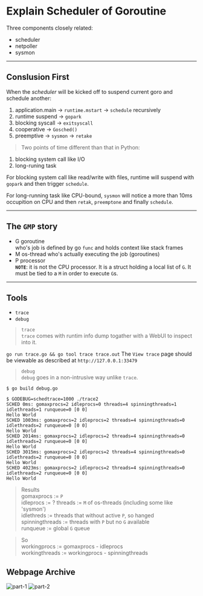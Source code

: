 # Explain Scheduler of Goroutine
Three components closely related:
* scheduler
* netpoller
* sysmon

---
## Conslusion First
When the _scheduler_ will be kicked off to suspend current goro and schedule another:
1. application.main -> `runtime.mstart` -> `schedule` recursively
1. runtime suspend -> `gopark`
1. blocking syscall -> `exitsyscall`
1. cooperative      -> `Gosched()`
1. preemptive       -> `sysmon` -> `retake` 

>Two points of time different than that in Python:  
1. blocking system call like I/O
1. long-runing task

For blocking system call like read/write with files, runtime will suspend with `gopark` and then trigger `schedule`.

For long-running task like CPU-bound, `sysmon` will notice a more than 10ms occupition on CPU and then `retak`, `preemptone` and finally `schedule`.

---
## The `GMP` story  
* G goroutine  
    who's job is defined by go `func` and holds context like stack frames  
* M os-thread
    who's actually executing the job (goroutines)  
* P processor  
    **`NOTE`**: it is not the CPU processor. It is a struct holding a local list of `G`. It must be tied to a `M` in order to execute `G`s.


---
## Tools
* `trace`
* `debug`

>`trace`  
`trace` comes with runtim info dump togather with a WebUI to inspect into it.

`go run trace.go && go tool trace trace.out`
The `View trace` page should be viewable as described at `http://127.0.0.1:33479`

>`debug`  
`debug` goes in a non-intrusive way unlike `trace`.  

`$ go build debug.go`

    $ GODEBUG=schedtrace=1000 ./trace2 
    SCHED 0ms: gomaxprocs=2 idleprocs=0 threads=4 spinningthreads=1 idlethreads=1 runqueue=0 [0 0]
    Hello World
    SCHED 1003ms: gomaxprocs=2 idleprocs=2 threads=4 spinningthreads=0 idlethreads=2 runqueue=0 [0 0]
    Hello World
    SCHED 2014ms: gomaxprocs=2 idleprocs=2 threads=4 spinningthreads=0 idlethreads=2 runqueue=0 [0 0]
    Hello World
    SCHED 3015ms: gomaxprocs=2 idleprocs=2 threads=4 spinningthreads=0 idlethreads=2 runqueue=0 [0 0]
    Hello World
    SCHED 4023ms: gomaxprocs=2 idleprocs=2 threads=4 spinningthreads=0 idlethreads=2 runqueue=0 [0 0]
    Hello World

>Results  
gomaxprocs := `P`  
idleprocs := ?
threads := `M` of os-threads (including some like 'sysmon')   
idlethreds := threads that without active `P`, so hanged  
spinningthreads := threads with `P` but no `G` available  
runqueue := global `G` queue  

>So  
workingprocs := gomaxprocs - idleprocs  
workingthreads := workingprocs - spinningthreads

## Webpage Archive

![part-1](img/golang-gmp-1.png)
![part-2](img/golang-gmp-2.png)


[example]: https://learnku.com/articles/41728